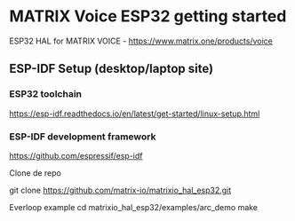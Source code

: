 # MATRIX Voice ESP32 getting started 
ESP32 HAL for MATRIX VOICE - https://www.matrix.one/products/voice

## ESP-IDF Setup (desktop/laptop site)  
### ESP32 toolchain 
https://esp-idf.readthedocs.io/en/latest/get-started/linux-setup.html

### ESP-IDF development framework
https://github.com/espressif/esp-idf


Clone de repo

git clone https://github.com/matrix-io/matrixio_hal_esp32.git

Everloop example
cd matrixio_hal_esp32/examples/arc_demo
make
